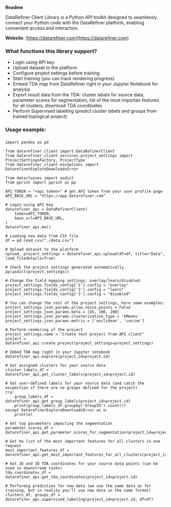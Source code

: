 **Readme**

DataRefiner Client Library is a Python API toolkit designed to seamlessly connect your Python code with the DataRefiner platform, enabling convenient access and interaction.

**Website**: [https://datarefiner.com](https://datarefiner.com)

### What functions this library support? ###

* Login using API key
* Upload dataset to the platform
* Configure project settings before training
* Start training (you can track rendering progress)
* Embed TDA map from DataRefiner right in your Jupyter Notebook for analysis
* Export result data from the TDA: cluster labels for source data, parameter scores for segmentation, list of the most importan features for all clusters, download TDA coordinates 
* Perform Supervised labelling (predict cluster labels and groups from trained toplogical project)

### Usage example: 
###

```
import pandas as pd

from datarefiner_client import DataRefinerClient
from datarefiner_client.services.project_settings import ProjectSettingsFactory, ProjectType
from datarefiner_client.exceptions import DatarefinerExploreDownloadsError

from dataclasses import asdict
from pprint import pprint as pp

API_TOKEN = "<api_token>" # get API token from your user profile page
API_BASE_URL = "https://app.datarefiner.com"

# Login using API key
datarefiner_api = DataRefinerClient(
    token=API_TOKEN,
    base_url=API_BASE_URL,
)
datarefiner_api.me()

# Loading new data from CSV file
df = pd.read_csv("./data.csv")

# Upload dataset to the platform
upload, project_settings = datarefiner_api.upload(df=df, title="Data", load_filedetails=True)

# Check the project settings generated automatically
pp(asdict(project_settings))

# Change the field mapping settings: overlay/learn/disabled.
project_settings.fields_config['1'].config = "overlay"
project_settings.fields_config['2'].config = "learn"
project_settings.fields_config['3'].config = "disabled"

# You can change the rest of the project settings, here some examples:
project_settings.json_params.allow_noise_points = False
project_settings.json_params.beta = [45, 100, 200]
project_settings.json_params.clusterisation_type = 'kMeans'
project_settings.json_params.metric = ['euclidean', 'cosine']

# Perform rendering of the project
project_settings.name = "Create test project from API client"
project = datarefiner_api.create_project(project_settings=project_settings)

# Embed TDA map right in your Jupyter notebook
datarefiner_api.explore(project_id=project.id)

# Get assigned clusters for your source data
cluster_labels_df = datarefiner_api.get_cluster_labels(project_id=project.id)

# Get user-defined labels for your source data (and catch the excpection if there are no groups defined for the project)
try:
    group_labels_df = datarefiner_api.get_group_labels(project_id=project.id)
    print(group_labels_df.groupby('GroupID').count())
except DatarefinerExploreDownloadsError as e: 
    print(e)

# Get top parameters impacting the segmentation
parameter_scores_df = datarefiner_api.get_parameter_scores_for_segmentation(project_id=project.id)

# Get he list of the most important features for all clusters in one request
most_important_features_df = datarefiner_api.get_most_important_features_for_all_clusters(project_id=project.id)

# Get 2D and 3D TDA coordinates for your source data points (can be used in downstream tasks) 
tda_coordinates_df = datarefiner_api.get_tda_coordinates(project_id=project.id)

# Performig prediction for new data (we use the same data as for training, but in reality you'll use new data in the same format)
clusters_df, groups_df = datarefiner_api.supervised_labeling(project_id=project.id, df=df)
```
